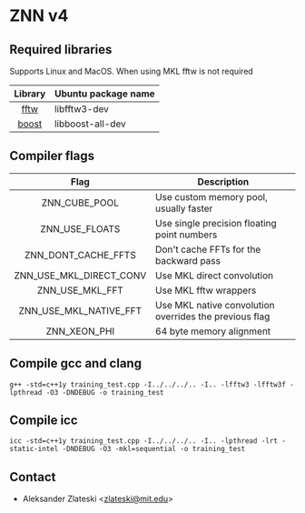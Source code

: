 ZNN v4
======

Required libraries
------------------
Supports Linux and MacOS. When using MKL fftw is not required

|Library|Ubuntu package name|
|:-----:|-------------------|
|[fftw](http://www.fftw.org/)|libfftw3-dev|
|[boost](http://www.boost.org/)|libboost-all-dev|

Compiler flags
--------------

|Flag|Description|
|:-----:|-------------------|
|ZNN_CUBE_POOL|Use custom memory pool, usually faster|
|ZNN_USE_FLOATS|Use single precision floating point numbers|
|ZNN_DONT_CACHE_FFTS|Don't cache FFTs for the backward pass|
|ZNN_USE_MKL_DIRECT_CONV|Use MKL direct convolution|
|ZNN_USE_MKL_FFT|Use MKL fftw wrappers|
|ZNN_USE_MKL_NATIVE_FFT|Use MKL native convolution overrides the previous flag|
|ZNN_XEON_PHI|64 byte memory alignment|


Compile gcc and clang
---------------------
    g++ -std=c++1y training_test.cpp -I../../../.. -I.. -lfftw3 -lfftw3f -lpthread -O3 -DNDEBUG -o training_test

Compile icc
-----------
    icc -std=c++1y training_test.cpp -I../../../.. -I.. -lpthread -lrt -static-intel -DNDEBUG -O3 -mkl=sequential -o training_test


Contact
-------
* Aleksander Zlateski \<zlateski@mit.edu\>